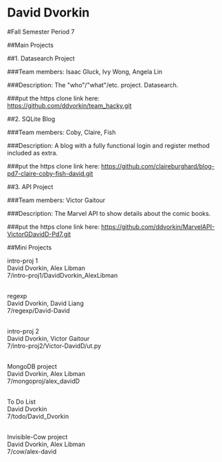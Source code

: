David Dvorkin
====================

#Fall Semester
Period 7

##Main Projects

##1. Datasearch Project

###Team members:
Isaac Gluck, Ivy Wong, Angela Lin 

###Description:
The "who"/"what"/etc. project. Datasearch.

###put the https clone link here:
https://github.com/ddvorkin/team_hacky.git

##2. SQLite Blog

###Team members:
Coby, Claire, Fish

###Description:
A blog with a fully functional login and register method included as extra.

###put the https clone link here:
https://github.com/claireburghard/blog-pd7-claire-coby-fish-david.git

##3. API Project

###Team members:
Victor Gaitour

###Description:
The Marvel API to show details about the comic books.

###put the https clone link here:
https://github.com/ddvorkin/MarvelAPI-VictorGDavidD-Pd7.git

##Mini Projects

intro-proj 1 <br>
David Dvorkin, Alex Libman <br>
7/intro-proj1/DavidDvorkin_AlexLibman <br> <br>

regexp <br>
David Dvorkin, David Liang <br>
7/regexp/David-David  <br> <br>

intro-proj 2 <br>
David Dvorkin, Victor Gaitour <br>
7/intro-proj2/Victor-DavidD/ut.py <br> <br>

MongoDB project <br>
David Dvorkin, Alex Libman <br>
7/mongoproj/alex_davidD <br> <br>

To Do List <br>
David Dvorkin <br>
7/todo/David_Dvorkin <br> <br>

Invisible-Cow project <br>
David Dvorkin, Alex Libman <br>
7/cow/alex-david
